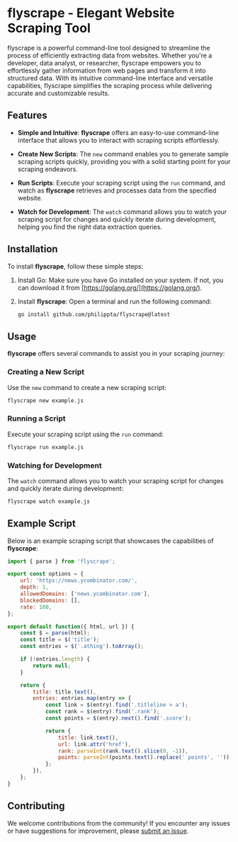 # flyscrape - Elegant Website Scraping Tool

flyscrape is a powerful command-line tool designed to streamline the process of efficiently extracting data from websites. Whether you're a developer, data analyst, or researcher, flyscrape empowers you to effortlessly gather information from web pages and transform it into structured data. With its intuitive command-line interface and versatile capabilities, flyscrape simplifies the scraping process while delivering accurate and customizable results.

## Features

- **Simple and Intuitive**: **flyscrape** offers an easy-to-use command-line interface that allows you to interact with scraping scripts effortlessly.

- **Create New Scripts**: The `new` command enables you to generate sample scraping scripts quickly, providing you with a solid starting point for your scraping endeavors.

- **Run Scripts**: Execute your scraping script using the `run` command, and watch as **flyscrape** retrieves and processes data from the specified website.

- **Watch for Development**: The `watch` command allows you to watch your scraping script for changes and quickly iterate during development, helping you find the right data extraction queries.

## Installation

To install **flyscrape**, follow these simple steps:

1. Install Go: Make sure you have Go installed on your system. If not, you can download it from [https://golang.org/](https://golang.org/).

2. Install **flyscrape**: Open a terminal and run the following command:

   ```bash
   go install github.com/philippta/flyscrape@latest
   ```

## Usage

**flyscrape** offers several commands to assist you in your scraping journey:

### Creating a New Script

Use the `new` command to create a new scraping script:

```bash
flyscrape new example.js
```

### Running a Script

Execute your scraping script using the `run` command:


```bash
flyscrape run example.js
```

### Watching for Development

The `watch` command allows you to watch your scraping script for changes and quickly iterate during development:

```bash
flyscrape watch example.js
```

## Example Script

Below is an example scraping script that showcases the capabilities of **flyscrape**:

```javascript
import { parse } from 'flyscrape';

export const options = {
    url: 'https://news.ycombinator.com/',
    depth: 1,
    allowedDomains: ['news.ycombinator.com'],
    blockedDomains: [],
    rate: 100,
};

export default function({ html, url }) {
    const $ = parse(html);
    const title = $('title');
    const entries = $('.athing').toArray();

    if (!entries.length) {
        return null;
    }

    return {
        title: title.text(),
        entries: entries.map(entry => {
            const link = $(entry).find('.titleline > a');
            const rank = $(entry).find('.rank');
            const points = $(entry).next().find('.score');

            return {
                title: link.text(),
                url: link.attr('href'),
                rank: parseInt(rank.text().slice(0, -1)),
                points: parseInt(points.text().replace(' points', '')),
            };
        }),
    };
}
```

## Contributing

We welcome contributions from the community! If you encounter any issues or have suggestions for improvement, please [submit an issue](https://github.com/philippta/flyscrape/issues).

